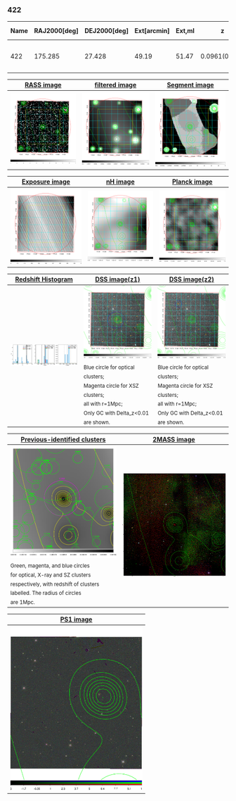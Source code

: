 <div STYLE="page-break-after: always;"></div>

### 422

|Name|RAJ2000[deg]|DEJ2000[deg] |Ext[arcmin]| Ext,ml | z | z_src| C|GC(XSZ,Delta_z<0.01)| GC(OPT,Delta_z<0.01)|GC| R_sig[arcmin] | R500[arcmin] | R500[Mpc]| CRsig[c/s] | CR500[c/s] |L500[1E44 erg/s]|F500[1E-12 erg/s/cm^2]| M500[1E14 Msun]|Tx[keV]|Cnt_sig|Beta|Rc[arcmin]|Comment|Alias|
|---|---|---|---|---|---|------|---|--------|---------|----------|---|---|---|---|---|---|---|---|---|---|---|---|---|---|
|422| 175.285| 27.428| 49.19| 51.47| 0.0961(0.005)| z1, z_opt| S| -| N| C, F20, N, W| 32.106| 7.996| 0.854| 0.198(0.065)| 0.176(0.058)| 0.789(0.632)| 3.388(2.713)| 1.94(0.78)| 3.32(0.85)| 221.0| 0.508(-0.006+0.014)| 4.174(-0.371+0.297)| -| t695|

|[RASS image](../image/422/422_img.pdf)|[filtered image](../image/422/422_fil.pdf)|[Segment image](../image/422/422_seg.pdf)|
|-------------------|--------------------|-------------------|
| <img src="../image/422/422_img.png" width="300">  | <img src="../image/422/422_fil.png" width="300">   | <img src="../image/422/422_seg.png" width="300">  |

|[Exposure image](../image/422/422_mex.pdf)| [nH image](../image/422/422_nh.pdf)| [Planck image](../image/422/422_p.pdf)|
|-------------------|--------------------|-------------------|
|<img src="../image/422/422_mex.png" width="300">   | <img src="../image/422/422_nh.png" width="300">    | <img src="../image/422/422_p.png" width="300"> |

|[Redshift Histogram](../image/422/422_zg.pdf) | [DSS image(z1)](../image/422/422_dss_z1.pdf)      |  [DSS image(z2)](../image/422/422_dss_z2.pdf)    |
|-------------------|--------------------|-------------------|
|<img src="../image/422/422_zg.png" width="300"> |<img src="../image/422/422_dss_z1.png" width="300"> <sub><br>Blue circle for optical clusters; <br>Magenta circle for XSZ clusters; <br>all with r=1Mpc; <br>Only GC with Delta_z<0.01 are shown. </sub>| <img src="../image/422/422_dss_z2.png" width="300"><sub><br>Blue circle for optical clusters; <br>Magenta circle for XSZ clusters; <br>all with r=1Mpc; <br>Only GC with Delta_z<0.01 are shown. </sub> |

|[Previous-identified clusters](../image/422/422_gc.pdf) | [2MASS image](../image/422/422_2mass.pdf)      |
|-------------------|-------------------|
|<img src=../image/422/422_gc.png width="300"> <br><sub>Green, magenta, and blue circles <br>for optical, X-ray and SZ clusters <br>respectively, with redshift of clusters <br>labelled. The radius of circles <br>are 1Mpc.</sub>|<img src="../image/422/422_2mass.png" width="300">  |

|[PS1 image](../image/422/422_ps1.pdf)            |
|-------------------|
| <img src="../image/422/422_ps1.png" width="300">  |
